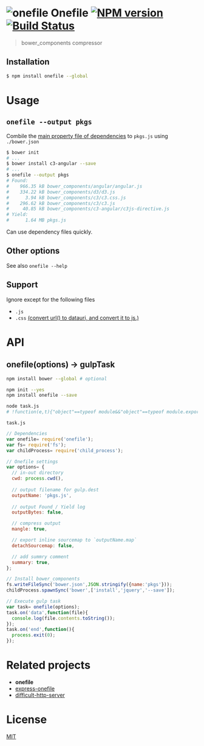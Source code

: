 # ![onefile][.svg] Onefile [![NPM version][npm-image]][npm] [![Build Status][travis-image]][travis]

> bower_components compressor

## Installation
```bash
$ npm install onefile --global
```

# Usage

## `onefile --output pkgs`

Combile the [main property file of dependencies](https://github.com/ck86/main-bower-files#usage) to `pkgs.js` using `./bower.json`

```bash
$ bower init
# ...
$ bower install c3-angular --save
# ...
$ onefile --output pkgs
# Found:
#    966.35 kB bower_components/angular/angular.js
#    334.22 kB bower_components/d3/d3.js
#      3.94 kB bower_components/c3/c3.css.js
#    296.62 kB bower_components/c3/c3.js
#     40.85 kB bower_components/c3-angular/c3js-directive.js
# Yield:
#      1.64 MB pkgs.js
```

Can use dependency files quickly.

## Other options
See also `onefile --help`

## Support

Ignore except for the following files

* `.js`
* `.css` [(convert url() to datauri, and convert it to js.)](https://github.com/59naga/gulp-jsfy#how-do-transform-to-js-)

# API

## onefile(options) -> gulpTask

```bash
npm install bower --global # optional

npm init --yes
npm install onefile --save

node task.js
# !function(e,t){"object"==typeof module&&"object"==typeof module.exports?module.exports=e.document?t(e,!0):function(e){if(!e.document)throw new Error("jQuery requires a window with a document");return ...
```

`task.js`

```js
// Dependencies
var onefile= require('onefile');
var fs= require('fs');
var childProcess= require('child_process');

// Onefile settings
var options= {
  // in-out directory
  cwd: process.cwd(),
  
  // output filename for gulp.dest
  outputName: 'pkgs.js',
  
  // output Found / Yield log
  outputBytes: false,

  // compress output
  mangle: true,

  // export inline sourcemap to `outputName.map`
  detachSourcemap: false,

  // add summry comment
  summary: true,
};

// Install bower_components
fs.writeFileSync('bower.json',JSON.stringify({name:'pkgs'}));
childProcess.spawnSync('bower',['install','jquery','--save']);

// Execute gulp task
var task= onefile(options);
task.on('data',function(file){
  console.log(file.contents.toString());
});
task.on('end',function(){
  process.exit(0);
});
```

# Related projects
* __onefile__
* [express-onefile](https://github.com/59naga/express-onefile/)
* [difficult-http-server](https://github.com/59naga/difficult-http-server)

License
=========================
[MIT][license]

[.svg]: https://cdn.rawgit.com/59naga/onefile/master/.svg

[license]: http://59naga.mit-license.org/
[npm-image]: https://badge.fury.io/js/onefile.svg
[npm]: https://npmjs.org/package/onefile
[travis-image]: https://travis-ci.org/59naga/onefile.svg?branch=master
[travis]: https://travis-ci.org/59naga/onefile
[coveralls-image]: https://coveralls.io/repos/59naga/onefile/badge.svg?branch=master
[coveralls]: https://coveralls.io/r/59naga/onefile?branch=master
